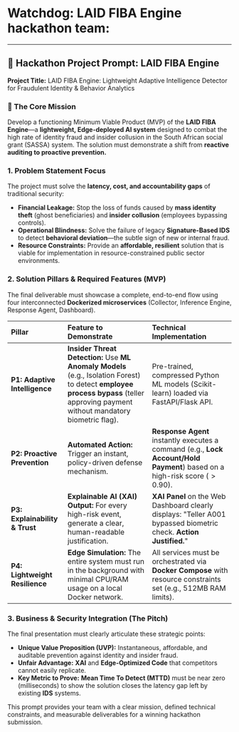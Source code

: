 # Watchdog: **LAID FIBA Engine** hackathon team:

***

## 🌟 Hackathon Project Prompt: LAID FIBA Engine

**Project Title:** LAID FIBA Engine: Lightweight Adaptive Intelligence Detector for Fraudulent Identity & Behavior Analytics

### 🎯 The Core Mission

Develop a functioning Minimum Viable Product (MVP) of the **LAID FIBA Engine**—a **lightweight, Edge-deployed AI system** designed to combat the high rate of identity fraud and insider collusion in the South African social grant (SASSA) system. The solution must demonstrate a shift from **reactive auditing to proactive prevention.**

### 1. Problem Statement Focus

The project must solve the **latency, cost, and accountability gaps** of traditional security:

*   **Financial Leakage:** Stop the loss of funds caused by **mass identity theft** (ghost beneficiaries) and **insider collusion** (employees bypassing controls).
*   **Operational Blindness:** Solve the failure of legacy **Signature-Based IDS** to detect **behavioral deviation**—the subtle sign of new or internal fraud.
*   **Resource Constraints:** Provide an **affordable, resilient** solution that is viable for implementation in resource-constrained public sector environments.

### 2. Solution Pillars & Required Features (MVP)

The final deliverable must showcase a complete, end-to-end flow using four interconnected **Dockerized microservices** (Collector, Inference Engine, Response Agent, Dashboard).

| Pillar | Feature to Demonstrate | Technical Implementation |
| :--- | :--- | :--- |
| **P1: Adaptive Intelligence** | **Insider Threat Detection:** Use **ML Anomaly Models** (e.g., Isolation Forest) to detect **employee process bypass** (teller approving payment without mandatory biometric flag). | Pre-trained, compressed Python ML models (Scikit-learn) loaded via FastAPI/Flask API. |
| **P2: Proactive Prevention** | **Automated Action:** Trigger an instant, policy-driven defense mechanism. | **Response Agent** instantly executes a command (e.g., **Lock Account/Hold Payment**) based on a high-risk score ($>0.90$). |
| **P3: Explainability & Trust** | **Explainable AI (XAI) Output:** For every high-risk event, generate a clear, human-readable justification. | **XAI Panel** on the Web Dashboard clearly displays: "Teller A001 bypassed biometric check. **Action Justified.**" |
| **P4: Lightweight Resilience** | **Edge Simulation:** The entire system must run in the background with minimal CPU/RAM usage on a local Docker network. | All services must be orchestrated via **Docker Compose** with resource constraints set (e.g., $512\text{MB}$ RAM limits). |

### 3. Business & Security Integration (The Pitch)

The final presentation must clearly articulate these strategic points:

*   **Unique Value Proposition (UVP):** Instantaneous, affordable, and auditable prevention against identity and insider fraud.
*   **Unfair Advantage:** **XAI** and **Edge-Optimized Code** that competitors cannot easily replicate.
*   **Key Metric to Prove:** **Mean Time To Detect (MTTD)** must be near zero (milliseconds) to show the solution closes the latency gap left by existing **IDS** systems.

This prompt provides your team with a clear mission, defined technical constraints, and measurable deliverables for a winning hackathon submission.